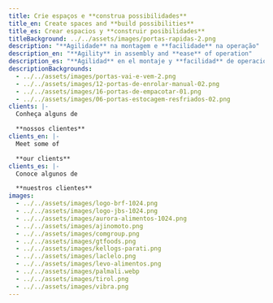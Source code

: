 ```yaml
---
title: Crie espaços e **construa possibilidades**
title_en: Create spaces and **build possibilities**
title_es: Crear espacios y **construir posibilidades**
titleBackground: ../../assets/images/portas-rapidas-2.png
description: "**Agilidade** na montagem e **facilidade** na operação"
description_en: "**Agility** in assembly and **ease** of operation"
description_es: "**Agilidad** en el montaje y **facilidad** de operación"
descriptionBackgrounds:
  - ../../assets/images/portas-vai-e-vem-2.png
  - ../../assets/images/12-portas-de-enrolar-manual-02.png
  - ../../assets/images/16-portas-de-empacotar-01.png
  - ../../assets/images/06-portas-estocagem-resfriados-02.png
clients: |-
  Conheça alguns de

  **nossos clientes**
clients_en: |-
  Meet some of

  **our clients**
clients_es: |-
  Conoce algunos de 

  **nuestros clientes**
images:
  - ../../assets/images/logo-brf-1024.png
  - ../../assets/images/logo-jbs-1024.png
  - ../../assets/images/aurora-alimentos-1024.png
  - ../../assets/images/ajinomoto.png
  - ../../assets/images/comgroup.png
  - ../../assets/images/gtfoods.png
  - ../../assets/images/kellogs-parati.png
  - ../../assets/images/laclelo.png
  - ../../assets/images/levo-alimentos.png
  - ../../assets/images/palmali.webp
  - ../../assets/images/tirol.png
  - ../../assets/images/vibra.png
---
```

